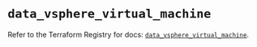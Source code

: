 # `data_vsphere_virtual_machine`

Refer to the Terraform Registry for docs: [`data_vsphere_virtual_machine`](https://registry.terraform.io/providers/hashicorp/vsphere/2.9.0/docs/data-sources/virtual_machine).
